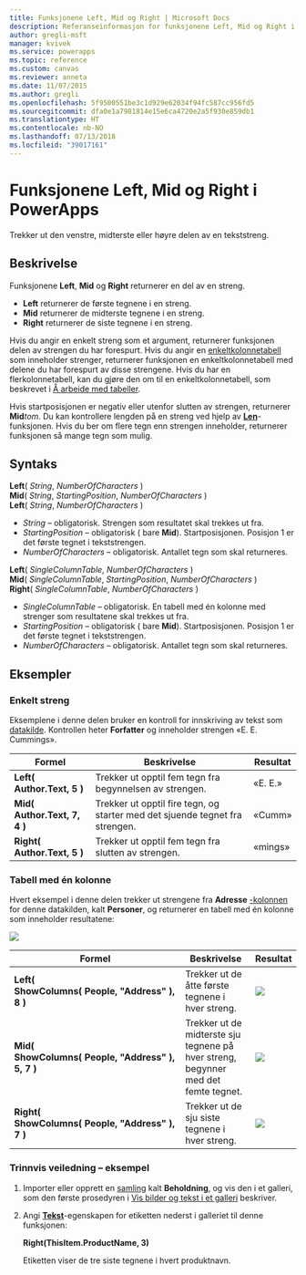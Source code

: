 ```yaml
---
title: Funksjonene Left, Mid og Right | Microsoft Docs
description: Referanseinformasjon for funksjonene Left, Mid og Right i PowerApps, inkludert syntaks og eksempler
author: gregli-msft
manager: kvivek
ms.service: powerapps
ms.topic: reference
ms.custom: canvas
ms.reviewer: anneta
ms.date: 11/07/2015
ms.author: gregli
ms.openlocfilehash: 5f9500551be3c1d929e62034f94fc587cc956fd5
ms.sourcegitcommit: dfa0e1a7981814e15e6ca4720e2a5f930e859db1
ms.translationtype: HT
ms.contentlocale: nb-NO
ms.lasthandoff: 07/13/2018
ms.locfileid: "39017161"
---
```

# <a name="left-mid-and-right-functions-in-powerapps"></a>Funksjonene Left, Mid og Right i PowerApps
Trekker ut den venstre, midterste eller høyre delen av en tekststreng.

## <a name="description"></a>Beskrivelse
Funksjonene **Left**, **Mid** og **Right** returnerer en del av en streng.

* **Left** returnerer de første tegnene i en streng.
* **Mid** returnerer de midterste tegnene i en streng.
* **Right** returnerer de siste tegnene i en streng.

Hvis du angir en enkelt streng som et argument, returnerer funksjonen delen av strengen du har forespurt. Hvis du angir en [enkeltkolonnetabell](../working-with-tables.md) som inneholder strenger, returnerer funksjonen en enkeltkolonnetabell med delene du har forespurt av disse strengene. Hvis du har en flerkolonnetabell, kan du gjøre den om til en enkeltkolonnetabell, som beskrevet i [Å arbeide med tabeller](../working-with-tables.md).

Hvis startposisjonen er negativ eller utenfor slutten av strengen, returnerer **Mid***tom*.  Du kan kontrollere lengden på en streng ved hjelp av  **[Len](function-len.md)**-funksjonen. Hvis du ber om flere tegn enn strengen inneholder, returnerer funksjonen så mange tegn som mulig.

## <a name="syntax"></a>Syntaks
**Left**( *String*, *NumberOfCharacters* )<br>**Mid**( *String*, *StartingPosition*, *NumberOfCharacters* )<br>**Left**( *String*, *NumberOfCharacters* )

* *String* – obligatorisk. Strengen som resultatet skal trekkes ut fra.
* *StartingPosition* – obligatorisk ( bare **Mid**).  Startposisjonen.  Posisjon 1 er det første tegnet i tekststrengen.
* *NumberOfCharacters* – obligatorisk.  Antallet tegn som skal returneres.

**Left**( *SingleColumnTable*, *NumberOfCharacters* )<br>**Mid**( *SingleColumnTable*, *StartingPosition*, *NumberOfCharacters* )<br>**Right**( *SingleColumnTable*, *NumberOfCharacters* )

* *SingleColumnTable* – obligatorisk. En tabell med én kolonne med strenger som resultatene skal trekkes ut fra.
* *StartingPosition* – obligatorisk ( bare **Mid**).  Startposisjonen.  Posisjon 1 er det første tegnet i tekststrengen.
* *NumberOfCharacters* – obligatorisk.  Antallet tegn som skal returneres.

## <a name="examples"></a>Eksempler
### <a name="single-string"></a>Enkelt streng
Eksemplene i denne delen bruker en kontroll for innskriving av tekst som [datakilde](../working-with-data-sources.md). Kontrollen heter **Forfatter** og inneholder strengen «E. E. Cummings».

| Formel | Beskrivelse | Resultat |
| --- | --- | --- |
| **Left( Author.Text, 5 )** |Trekker ut opptil fem tegn fra begynnelsen av strengen. |«E. E.» |
| **Mid( Author.Text, 7, 4 )** |Trekker ut opptil fire tegn, og starter med det sjuende tegnet fra strengen. |«Cumm» |
| **Right( Author.Text, 5 )** |Trekker ut opptil fem tegn fra slutten av strengen. |«mings» |

### <a name="single-column-table"></a>Tabell med én kolonne
Hvert eksempel i denne delen trekker ut strengene fra **Adresse** [-kolonnen](../working-with-tables.md#columns) for denne datakilden, kalt **Personer**, og returnerer en tabell med én kolonne som inneholder resultatene:

![](media/function-left-mid-right/people-table.png)

| Formel | Beskrivelse | Resultat |
| --- | --- | --- |
| **Left( ShowColumns(&nbsp;People,&nbsp;"Address"&nbsp;), 8 )** |Trekker ut de åtte første tegnene i hver streng. |<style> img { max-width: none } </style> ![](media/function-left-mid-right/people-table-left.png) |
| **Mid( ShowColumns(&nbsp;People,&nbsp;"Address"&nbsp;), 5, 7 )** |Trekker ut de midterste sju tegnene på hver streng, begynner med det femte tegnet. |![](media/function-left-mid-right/people-table-mid.png) |
| **Right( ShowColumns(&nbsp;People,&nbsp;"Address"&nbsp;), 7 )** |Trekker ut de sju siste tegnene i hver streng. |![](media/function-left-mid-right/people-table-right.png) |

### <a name="step-by-step-example"></a>Trinnvis veiledning – eksempel
1. Importer eller opprett en [samling](../working-with-data-sources.md#collections) kalt **Beholdning**, og vis den i et galleri, som den første prosedyren i [Vis bilder og tekst i et galleri](../show-images-text-gallery-sort-filter.md) beskriver.
2. Angi **[Tekst](../controls/properties-core.md)**-egenskapen for etiketten nederst i galleriet til denne funksjonen:
   
    **Right(ThisItem.ProductName, 3)**
   
    Etiketten viser de tre siste tegnene i hvert produktnavn.

